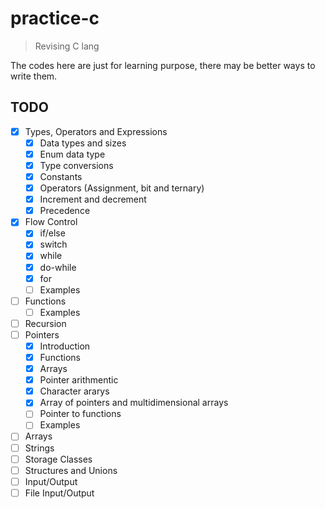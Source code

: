 # practice-c

> Revising C lang

The codes here are just for learning purpose, there may be better ways to write them.

TODO
---

- [x] Types, Operators and Expressions
  - [x] Data types and sizes
  - [x] Enum data type
  - [x] Type conversions
  - [x] Constants
  - [x] Operators (Assignment, bit and ternary)
  - [x] Increment and decrement
  - [x] Precedence
- [x] Flow Control
  - [x] if/else
  - [x] switch
  - [x] while
  - [x] do-while
  - [x] for
  - [ ] Examples
- [ ] Functions
  - [ ] Examples
- [ ] Recursion
- [ ] Pointers
  - [x] Introduction
  - [x] Functions
  - [x] Arrays
  - [x] Pointer arithmentic
  - [x] Character ararys
  - [x] Array of pointers and multidimensional arrays
  - [ ] Pointer to functions
  - [ ] Examples
- [ ] Arrays
- [ ] Strings
- [ ] Storage Classes
- [ ] Structures and Unions
- [ ] Input/Output
- [ ] File Input/Output
